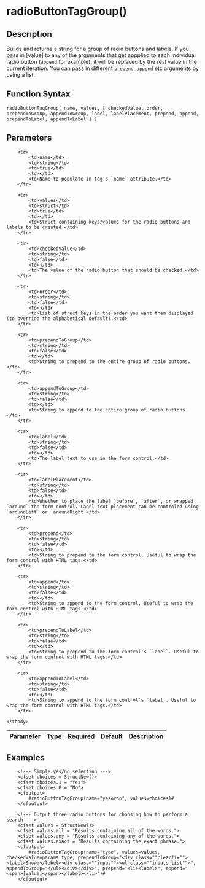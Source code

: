 # radioButtonTagGroup()

## Description
Builds and returns a string for a group of radio buttons and labels. If you pass in [value] to any of the arguments that get appplied to each individual radio button (`append` for example), it will be replaced by the real value in the current iteration. You can pass in different `prepend`, `append` etc arguments by using a list.

## Function Syntax
	radioButtonTagGroup( name, values, [ checkedValue, order, prependToGroup, appendToGroup, label, labelPlacement, prepend, append, prependToLabel, appendToLabel ] )


## Parameters
<table>
	<thead>
		<tr>
			<th>Parameter</th>
			<th>Type</th>
			<th>Required</th>
			<th>Default</th>
			<th>Description</th>
		</tr>
	</thead>
	<tbody>
		
		<tr>
			<td>name</td>
			<td>string</td>
			<td>true</td>
			<td></td>
			<td>Name to populate in tag's `name` attribute.</td>
		</tr>
		
		<tr>
			<td>values</td>
			<td>struct</td>
			<td>true</td>
			<td></td>
			<td>Struct containing keys/values for the radio buttons and labels to be created.</td>
		</tr>
		
		<tr>
			<td>checkedValue</td>
			<td>string</td>
			<td>false</td>
			<td></td>
			<td>The value of the radio button that should be checked.</td>
		</tr>
		
		<tr>
			<td>order</td>
			<td>string</td>
			<td>false</td>
			<td></td>
			<td>List of struct keys in the order you want them displayed (to override the alphabetical default).</td>
		</tr>
		
		<tr>
			<td>prependToGroup</td>
			<td>string</td>
			<td>false</td>
			<td></td>
			<td>String to prepend to the entire group of radio buttons.</td>
		</tr>
		
		<tr>
			<td>appendToGroup</td>
			<td>string</td>
			<td>false</td>
			<td></td>
			<td>String to append to the entire group of radio buttons.</td>
		</tr>
		
		<tr>
			<td>label</td>
			<td>string</td>
			<td>false</td>
			<td></td>
			<td>The label text to use in the form control.</td>
		</tr>
		
		<tr>
			<td>labelPlacement</td>
			<td>string</td>
			<td>false</td>
			<td></td>
			<td>Whether to place the label `before`, `after`, or wrapped `around` the form control. Label text placement can be controled using `aroundLeft` or `aroundRight`</td>
		</tr>
		
		<tr>
			<td>prepend</td>
			<td>string</td>
			<td>false</td>
			<td></td>
			<td>String to prepend to the form control. Useful to wrap the form control with HTML tags.</td>
		</tr>
		
		<tr>
			<td>append</td>
			<td>string</td>
			<td>false</td>
			<td></td>
			<td>String to append to the form control. Useful to wrap the form control with HTML tags.</td>
		</tr>
		
		<tr>
			<td>prependToLabel</td>
			<td>string</td>
			<td>false</td>
			<td></td>
			<td>String to prepend to the form control's `label`. Useful to wrap the form control with HTML tags.</td>
		</tr>
		
		<tr>
			<td>appendToLabel</td>
			<td>string</td>
			<td>false</td>
			<td></td>
			<td>String to append to the form control's `label`. Useful to wrap the form control with HTML tags.</td>
		</tr>
		
	</tbody>
</table>


## Examples
	
		<!--- Simple yes/no selection --->
		<cfset choices = StructNew()>
		<cfset choices.1 = "Yes">
		<cfset choices.0 = "No">
		<cfoutput>
			#radioButtonTagGroup(name="yesorno", values=choices)#
		</cfoutput>

		<!--- Output three radio buttons for choosing how to perform a search --->
		<cfset values = StructNew()>
		<cfset values.all = "Results containing all of the words.">
		<cfset values.any = "Results containing any of the words.">
		<cfset values.exact = "Results containing the exact phrase.">
		<cfoutput>
			#radioButtonTagGroup(name="type", values=values, checkedValue=params.type, prependToGroup="<div class=""clearfix""><label>Show:</label><div class=""input""><ul class=""inputs-list"">", appendToGroup="</ul></div></div>", prepend="<li><label>", append="<span>[value]</span></label></li>")#
		</cfoutput>

